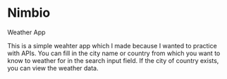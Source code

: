 # Nimbio
Weather App

This is a simple weahter app which I made because I wanted to practice with APIs. 
You can fill in the city name or country from which you want to know to weather for in the search input field.
If the city of country exists, you can view the weather data.
